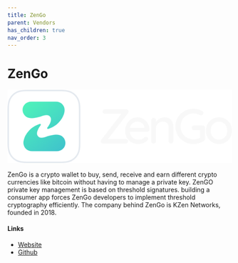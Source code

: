 ```yaml
---
title: ZenGo
parent: Vendors
has_children: true
nav_order: 3
---
```


# ZenGo

![ZenGo](/assets/images/zengo_logo.png)


ZenGo is a crypto wallet to buy, send, receive and earn different crypto currencies like bitcoin without having to manage a private key. 
ZenGO private key management is based on threshold signatures. building a consumer app forces ZenGo developers to implement threshold cryptography efficiently.
The company behind ZenGo is KZen Networks, founded in 2018. 


#### Links
- [Website](https://zengo.com)
- [Github](https://github.com/KZen-networks/)